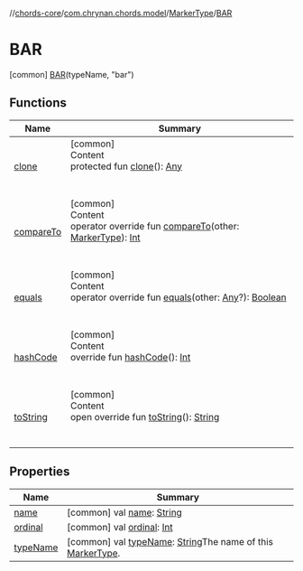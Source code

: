 //[chords-core](../../../../index.md)/[com.chrynan.chords.model](../../index.md)/[MarkerType](../index.md)/[BAR](index.md)



# BAR  
 [common] [BAR](index.md)(typeName, "bar")  
   


## Functions  
  
|  Name |  Summary | 
|---|---|
| <a name="kotlin/Enum/clone/#/PointingToDeclaration/"></a>[clone](../../-string-label-state/-h-i-d-e/index.md#%5Bkotlin%2FEnum%2Fclone%2F%23%2FPointingToDeclaration%2F%5D%2FFunctions%2F2144227643)| <a name="kotlin/Enum/clone/#/PointingToDeclaration/"></a>[common]  <br>Content  <br>protected fun [clone](../../-string-label-state/-h-i-d-e/index.md#%5Bkotlin%2FEnum%2Fclone%2F%23%2FPointingToDeclaration%2F%5D%2FFunctions%2F2144227643)(): [Any](https://kotlinlang.org/api/latest/jvm/stdlib/kotlin/-any/index.html)  <br><br><br>|
| <a name="kotlin/Enum/compareTo/#com.chrynan.chords.model.MarkerType/PointingToDeclaration/"></a>[compareTo](../-m-u-t-e-d/index.md#%5Bkotlin%2FEnum%2FcompareTo%2F%23com.chrynan.chords.model.MarkerType%2FPointingToDeclaration%2F%5D%2FFunctions%2F2144227643)| <a name="kotlin/Enum/compareTo/#com.chrynan.chords.model.MarkerType/PointingToDeclaration/"></a>[common]  <br>Content  <br>operator override fun [compareTo](../-m-u-t-e-d/index.md#%5Bkotlin%2FEnum%2FcompareTo%2F%23com.chrynan.chords.model.MarkerType%2FPointingToDeclaration%2F%5D%2FFunctions%2F2144227643)(other: [MarkerType](../index.md)): [Int](https://kotlinlang.org/api/latest/jvm/stdlib/kotlin/-int/index.html)  <br><br><br>|
| <a name="kotlin/Enum/equals/#kotlin.Any?/PointingToDeclaration/"></a>[equals](../../-string-label-state/-h-i-d-e/index.md#%5Bkotlin%2FEnum%2Fequals%2F%23kotlin.Any%3F%2FPointingToDeclaration%2F%5D%2FFunctions%2F2144227643)| <a name="kotlin/Enum/equals/#kotlin.Any?/PointingToDeclaration/"></a>[common]  <br>Content  <br>operator override fun [equals](../../-string-label-state/-h-i-d-e/index.md#%5Bkotlin%2FEnum%2Fequals%2F%23kotlin.Any%3F%2FPointingToDeclaration%2F%5D%2FFunctions%2F2144227643)(other: [Any](https://kotlinlang.org/api/latest/jvm/stdlib/kotlin/-any/index.html)?): [Boolean](https://kotlinlang.org/api/latest/jvm/stdlib/kotlin/-boolean/index.html)  <br><br><br>|
| <a name="kotlin/Enum/hashCode/#/PointingToDeclaration/"></a>[hashCode](../../-string-label-state/-h-i-d-e/index.md#%5Bkotlin%2FEnum%2FhashCode%2F%23%2FPointingToDeclaration%2F%5D%2FFunctions%2F2144227643)| <a name="kotlin/Enum/hashCode/#/PointingToDeclaration/"></a>[common]  <br>Content  <br>override fun [hashCode](../../-string-label-state/-h-i-d-e/index.md#%5Bkotlin%2FEnum%2FhashCode%2F%23%2FPointingToDeclaration%2F%5D%2FFunctions%2F2144227643)(): [Int](https://kotlinlang.org/api/latest/jvm/stdlib/kotlin/-int/index.html)  <br><br><br>|
| <a name="kotlin/Enum/toString/#/PointingToDeclaration/"></a>[toString](../../-string-label-state/-h-i-d-e/index.md#%5Bkotlin%2FEnum%2FtoString%2F%23%2FPointingToDeclaration%2F%5D%2FFunctions%2F2144227643)| <a name="kotlin/Enum/toString/#/PointingToDeclaration/"></a>[common]  <br>Content  <br>open override fun [toString](../../-string-label-state/-h-i-d-e/index.md#%5Bkotlin%2FEnum%2FtoString%2F%23%2FPointingToDeclaration%2F%5D%2FFunctions%2F2144227643)(): [String](https://kotlinlang.org/api/latest/jvm/stdlib/kotlin/-string/index.html)  <br><br><br>|


## Properties  
  
|  Name |  Summary | 
|---|---|
| <a name="com.chrynan.chords.model/MarkerType.BAR/name/#/PointingToDeclaration/"></a>[name](name.md)| <a name="com.chrynan.chords.model/MarkerType.BAR/name/#/PointingToDeclaration/"></a> [common] val [name](name.md): [String](https://kotlinlang.org/api/latest/jvm/stdlib/kotlin/-string/index.html)   <br>|
| <a name="com.chrynan.chords.model/MarkerType.BAR/ordinal/#/PointingToDeclaration/"></a>[ordinal](ordinal.md)| <a name="com.chrynan.chords.model/MarkerType.BAR/ordinal/#/PointingToDeclaration/"></a> [common] val [ordinal](ordinal.md): [Int](https://kotlinlang.org/api/latest/jvm/stdlib/kotlin/-int/index.html)   <br>|
| <a name="com.chrynan.chords.model/MarkerType.BAR/typeName/#/PointingToDeclaration/"></a>[typeName](type-name.md)| <a name="com.chrynan.chords.model/MarkerType.BAR/typeName/#/PointingToDeclaration/"></a> [common] val [typeName](type-name.md): [String](https://kotlinlang.org/api/latest/jvm/stdlib/kotlin/-string/index.html)The name of this [MarkerType](../index.md).   <br>|

